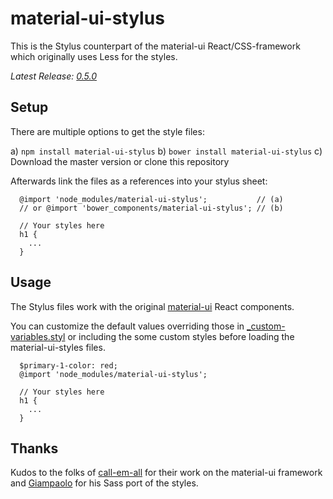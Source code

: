 material-ui-stylus
==================

This is the Stylus counterpart of the material-ui React/CSS-framework which originally uses Less for the styles.

_Latest Release: [0.5.0][0]_


## Setup

There are multiple options to get the style files:

  a) `npm install material-ui-stylus`
  b) `bower install material-ui-stylus`
  c) Download the master version or clone this repository

Afterwards link the files as a references into your stylus sheet:

```styl
  @import 'node_modules/material-ui-stylus';           // (a)
  // or @import 'bower_components/material-ui-stylus'; // (b)

  // Your styles here
  h1 {
    ...
  }
```

## Usage

The Stylus files work with the original [material-ui][1] React components.

You can customize the default values overriding those in [_custom-variables.styl][2]
or including the some custom styles before loading the material-ui-styles files.

```styl
  $primary-1-color: red;
  @import 'node_modules/material-ui-stylus';

  // Your styles here
  h1 {
    ...
  }
```

## Thanks

Kudos to the folks of [call-em-all][3] for their work on the material-ui framework and
[Giampaolo][4] for his Sass port of the styles.



[0]: https://github.com/autarc/material-ui-stylus/blob/master/CHANGELOG.md
[1]: https://github.com/callemall/material-ui
[2]: https://github.com/autarc/material-ui-stylus/blob/master/src/variables/_custom-variables.styl
[3]: https://github.com/callemall
[4]: https://github.com/gpbl
